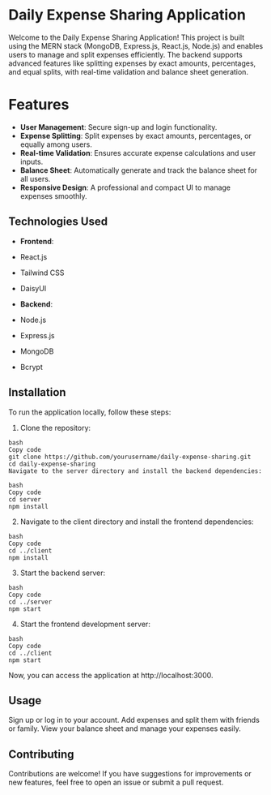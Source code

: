 # Daily Expense Sharing Application

Welcome to the Daily Expense Sharing Application! This project is built using the MERN stack (MongoDB, Express.js, React.js, Node.js) and enables users to manage and split expenses efficiently. The backend supports advanced features like splitting expenses by exact amounts, percentages, and equal splits, with real-time validation and balance sheet generation.

# Features
- **User Management**: Secure sign-up and login functionality.
- **Expense Splitting**: Split expenses by exact amounts, percentages, or equally among users.
- **Real-time Validation**: Ensures accurate expense calculations and user inputs.
- **Balance Sheet**: Automatically generate and track the balance sheet for all users.
- **Responsive Design**: A professional and compact UI to manage expenses smoothly.
  
## Technologies Used

- **Frontend**:
- React.js
- Tailwind CSS
- DaisyUI

- **Backend**:
- Node.js
- Express.js
- MongoDB
- Bcrypt

## Installation
To run the application locally, follow these steps:

1. Clone the repository:
```   
bash
Copy code
git clone https://github.com/yourusername/daily-expense-sharing.git
cd daily-expense-sharing
Navigate to the server directory and install the backend dependencies:

bash
Copy code
cd server
npm install
```
2. Navigate to the client directory and install the frontend dependencies:
```
bash
Copy code
cd ../client
npm install
```

3. Start the backend server:
```
bash
Copy code
cd ../server
npm start
```

4. Start the frontend development server:
```
bash
Copy code
cd ../client
npm start
```
Now, you can access the application at http://localhost:3000.

## Usage
Sign up or log in to your account.
Add expenses and split them with friends or family.
View your balance sheet and manage your expenses easily.

## Contributing
Contributions are welcome! If you have suggestions for improvements or new features, feel free to open an issue or submit a pull request.
